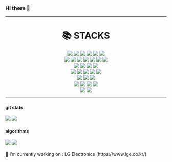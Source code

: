 ### Hi there 👋
<div>
<hr>
</div>
<div align=center><h1>📚 STACKS</h1></div>
<div align=center> 
<img src="https://img.shields.io/badge/C++-00599C?style=for-the-badge&logo=C++t&logoColor=white">
<img src="https://img.shields.io/badge/C-A8B9CC?style=for-the-badge&logo=C&logoColor=white">
<img src="https://img.shields.io/badge/java-007396?style=for-the-badge&logo=java&logoColor=white"> 
<img src="https://img.shields.io/badge/JavaScript-F7DF1E?style=for-the-badge&logo=JavaScript&logoColor=white">
<img src="https://img.shields.io/badge/TypeScript-3178C6?style=for-the-badge&logo=TypeScript&logoColor=white">
<img src="https://img.shields.io/badge/Python-3776AB?style=for-the-badge&logo=Python&logoColor=white">
<br>
<img src="https://img.shields.io/badge/html5-E34F26?style=for-the-badge&logo=html5&logoColor=white">
<img src="https://img.shields.io/badge/css-1572B6?style=for-the-badge&logo=css3&logoColor=white">
<img src="https://img.shields.io/badge/Node.js-339933?style=for-the-badge&logo=Node.js&logoColor=white">
<img src="https://img.shields.io/badge/Express-000000?style=for-the-badge&logo=Express&logoColor=white">
<img src="https://img.shields.io/badge/jquery-0769AD?style=for-the-badge&logo=jquery&logoColor=white">
<img src="https://img.shields.io/badge/django-092E20?style=for-the-badge&logo=django&logoColor=white">
<img src="https://img.shields.io/badge/bootstrap-7952B3?style=for-the-badge&logo=bootstrap&logoColor=white">
<br>
<img src="https://img.shields.io/badge/oracle-F80000?style=for-the-badge&logo=oracle&logoColor=white"> 
<img src="https://img.shields.io/badge/mysql-4479A1?style=for-the-badge&logo=mysql&logoColor=white"> 
<img src="https://img.shields.io/badge/mariaDB-003545?style=for-the-badge&logo=mariaDB&logoColor=white"> 
<img src="https://img.shields.io/badge/mongoDB-47A248?style=for-the-badge&logo=MongoDB&logoColor=white">
<br>
<img src="https://img.shields.io/badge/TensorFlow-FF6F00?style=for-the-badge&logo=TensorFlow&logoColor=white">
<img src="https://img.shields.io/badge/OpenCV-35C3EE8?style=for-the-badge&logo=OpenCV&logoColor=white">
<img src="https://img.shields.io/badge/FFmpeg-007808?style=for-the-badge&logo=FFmpeg&logoColor=white">
<img src="https://img.shields.io/badge/V8-4B8BF5?style=for-the-badge&logo=V8&logoColor=white">
<img src="https://img.shields.io/badge/Chromecast-999999?style=for-the-badge&logo=Chromecast&logoColor=white">
<br>
<img src="https://img.shields.io/badge/linux-FCC624?style=for-the-badge&logo=linux&logoColor=black">
<img src="https://img.shields.io/badge/linux Mint-87CF3E?style=for-the-badge&logo=linux Mint&logoColor=black">
<img src="https://img.shields.io/badge/Ubuntu-E95420?style=for-the-badge&logo=Ubuntu&logoColor=black">
<br>
<img src="https://img.shields.io/badge/github-181717?style=for-the-badge&logo=github&logoColor=white">
<img src="https://img.shields.io/badge/git-F05032?style=for-the-badge&logo=git&logoColor=white">
<img src="https://img.shields.io/badge/Slack-4A154B?style=for-the-badge&logo=Slack&logoColor=white">
<img src="https://img.shields.io/badge/Microsoft Teams-6264A7?style=for-the-badge&logo=Microsoft Teams&logoColor=white">
<br>
<img src="https://img.shields.io/badge/Chai-A30701?style=for-the-badge&logo=Chai&logoColor=white">
<img src="https://img.shields.io/badge/Mocha-8D6748?style=for-the-badge&logo=Mocha&logoColor=white">
</div>
<hr>

#### git stats
<div>
<img src=https://github-readme-stats.vercel.app/api?username=Phigaro>
<img src=https://github-readme-stats.vercel.app/api/top-langs/?username=Phigaro&layout=compact>
</div>

#### algorithms
<div>
<img src=http://mazassumnida.wtf/api/generate_badge?boj=fkrlsp2>
<img src=https://github-readme-codewars-stats.herokuapp.com/api/?username=Phigaro&card&colormode=dark_mode>
</div>

<br>
🔭 I’m currently working on : LG Electronics (https://www.lge.co.kr/)
<!--
**Phigaro/Phigaro** is a ✨ _special_ ✨ repository because its `README.md` (this file) appears on your GitHub profile

Here are some ideas to get you started:

- 🔭 I’m currently working on ...
- 🌱 I’m currently learning ...
- 👯 I’m looking to collaborate on ...
- 🤔 I’m looking for help with ...
- 💬 Ask me about ...
- 📫 How to reach me: ...
- 😄 Pronouns: ...
- ⚡ Fun fact: ...
-->
